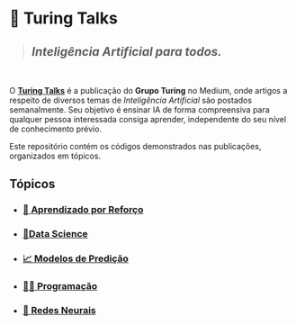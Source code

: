 # 📰 Turing Talks


> ## *Inteligência Artificial para todos.*

<br>

O **[Turing Talks](https://medium.com/turing-talks)** é a publicação do **Grupo Turing** no Medium, onde artigos a respeito de diversos temas de *Inteligência Artificial* são postados semanalmente. Seu objetivo é ensinar IA de forma compreensiva para qualquer pessoa interessada consiga aprender, independente do seu nível de conhecimento prévio.

Este repositório contém os códigos demonstrados nas publicações, organizados em tópicos.

## Tópicos

- ###  [🤖 Aprendizado por Reforço](Aprendizado%20por%20Reforço/)

- ### [📂Data Science](Data%20Science/)

- ### [📈 Modelos de Predição](Modelos%20de%20Predição/)

- ### [👨‍💻 Programação](Programação/)

- ### [🧠 Redes Neurais](Redes%20Neurais/)